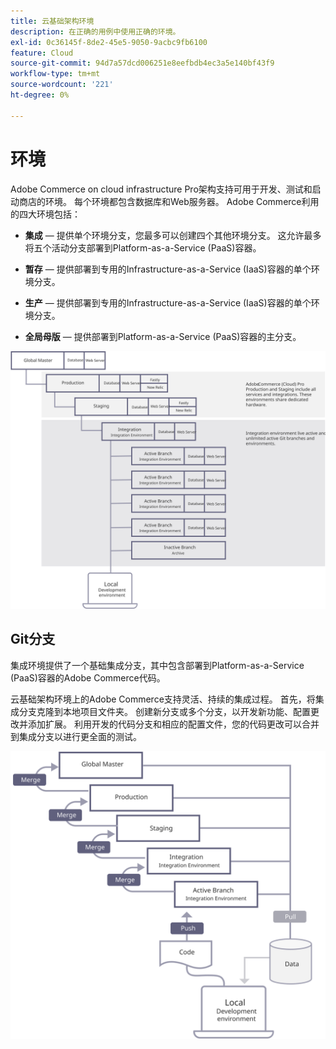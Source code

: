 ```yaml
---
title: 云基础架构环境
description: 在正确的用例中使用正确的环境。
exl-id: 0c36145f-8de2-45e5-9050-9acbc9fb6100
feature: Cloud
source-git-commit: 94d7a57dcd006251e8eefbdb4ec3a5e140bf43f9
workflow-type: tm+mt
source-wordcount: '221'
ht-degree: 0%

---
```


# 环境

Adobe Commerce on cloud infrastructure Pro架构支持可用于开发、测试和启动商店的环境。 每个环境都包含数据库和Web服务器。 Adobe Commerce利用的四大环境包括：

- **集成** — 提供单个环境分支，您最多可以创建四个其他环境分支。 这允许最多将五个活动分支部署到Platform-as-a-Service (PaaS)容器。

- **暂存** — 提供部署到专用的Infrastructure-as-a-Service (IaaS)容器的单个环境分支。

- **生产** — 提供部署到专用的Infrastructure-as-a-Service (IaaS)容器的单个环境分支。

- **全局母版** — 提供部署到Platform-as-a-Service (PaaS)容器的主分支。

![显示Adobe Commerce云环境之间关系的图](../../../assets/playbooks/environment-diagram.svg)

## Git分支

集成环境提供了一个基础集成分支，其中包含部署到Platform-as-a-Service (PaaS)容器的Adobe Commerce代码。

云基础架构环境上的Adobe Commerce支持灵活、持续的集成过程。 首先，将集成分支克隆到本地项目文件夹。 创建新分支或多个分支，以开发新功能、配置更改并添加扩展。 利用开发的代码分支和相应的配置文件，您的代码更改可以合并到集成分支以进行更全面的测试。

![显示适用于Adobe Commerce云环境的基于Git的分支策略的示意图](../../../assets/playbooks/branching-diagram.svg)
